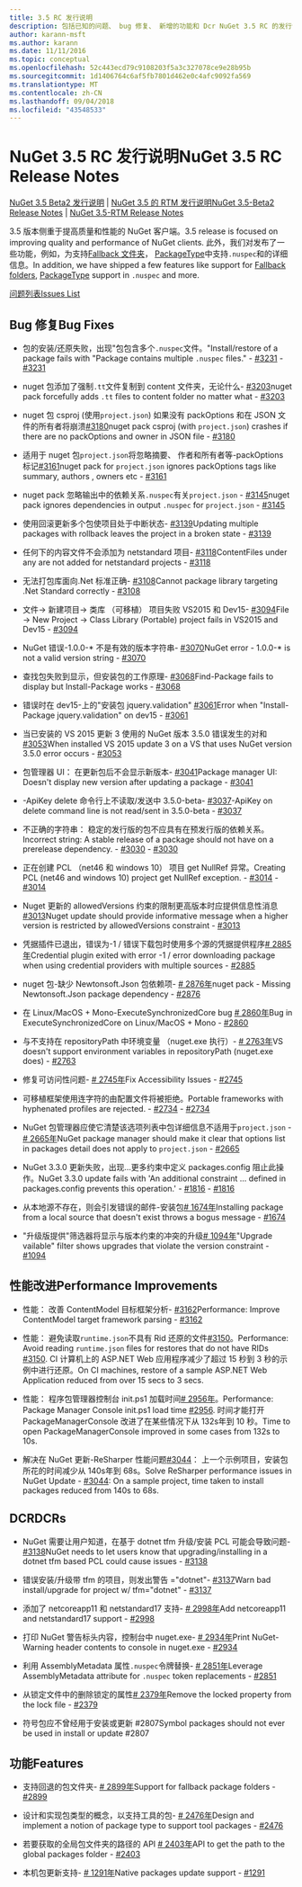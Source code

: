 ```yaml
---
title: 3.5 RC 发行说明
description: 包括已知的问题、 bug 修复、 新增的功能和 Dcr NuGet 3.5 RC 的发行说明。
author: karann-msft
ms.author: karann
ms.date: 11/11/2016
ms.topic: conceptual
ms.openlocfilehash: 52c443ecd79c9108203f5a3c327078ce9e28b95b
ms.sourcegitcommit: 1d1406764c6af5fb7801d462e0c4afc9092fa569
ms.translationtype: MT
ms.contentlocale: zh-CN
ms.lasthandoff: 09/04/2018
ms.locfileid: "43548533"
---
```

# <a name="nuget-35-rc-release-notes"></a><span data-ttu-id="bc689-103">NuGet 3.5 RC 发行说明</span><span class="sxs-lookup"><span data-stu-id="bc689-103">NuGet 3.5 RC Release Notes</span></span>

<span data-ttu-id="bc689-104">[NuGet 3.5 Beta2 发行说明](../release-notes/nuget-3.5-Beta2.md) | [NuGet 3.5 的 RTM 发行说明](../release-notes/nuget-3.5-RTM.md)</span><span class="sxs-lookup"><span data-stu-id="bc689-104">[NuGet 3.5-Beta2 Release Notes](../release-notes/nuget-3.5-Beta2.md) | [NuGet 3.5-RTM Release Notes](../release-notes/nuget-3.5-RTM.md)</span></span>

<span data-ttu-id="bc689-105">3.5 版本侧重于提高质量和性能的 NuGet 客户端。</span><span class="sxs-lookup"><span data-stu-id="bc689-105">3.5 release is focused on improving quality and performance of NuGet clients.</span></span> <span data-ttu-id="bc689-106">此外，我们对发布了一些功能，例如，为支持[Fallback 文件夹](https://github.com/NuGet/Home/issues/2899)， [PackageType](https://github.com/NuGet/Home/issues/2476)中支持`.nuspec`和的详细信息。</span><span class="sxs-lookup"><span data-stu-id="bc689-106">In addition, we have shipped a few features like support for [Fallback folders](https://github.com/NuGet/Home/issues/2899), [PackageType](https://github.com/NuGet/Home/issues/2476) support in `.nuspec` and more.</span></span>

[<span data-ttu-id="bc689-107">问题列表</span><span class="sxs-lookup"><span data-stu-id="bc689-107">Issues List</span></span>](https://github.com/NuGet/Home/issues?q=is%3Aissue+is%3Aclosed+milestone%3A%223.5%20RC")

## <a name="bug-fixes"></a><span data-ttu-id="bc689-108">Bug 修复</span><span class="sxs-lookup"><span data-stu-id="bc689-108">Bug Fixes</span></span>

* <span data-ttu-id="bc689-109">包的安装/还原失败，出现"包包含多个`.nuspec`文件。"</span><span class="sxs-lookup"><span data-stu-id="bc689-109">Install/restore of a package fails with "Package contains multiple `.nuspec` files."</span></span><span data-ttu-id="bc689-110"> - [#3231](https://github.com/NuGet/Home/issues/3231)</span><span class="sxs-lookup"><span data-stu-id="bc689-110"> - [#3231](https://github.com/NuGet/Home/issues/3231)</span></span>

* <span data-ttu-id="bc689-111">nuget 包添加了强制`.tt`文件复制到 content 文件夹，无论什么- [#3203](https://github.com/NuGet/Home/issues/3203)</span><span class="sxs-lookup"><span data-stu-id="bc689-111">nuget pack forcefully adds `.tt` files to content folder no matter what - [#3203](https://github.com/NuGet/Home/issues/3203)</span></span>

* <span data-ttu-id="bc689-112">nuget 包 csproj (使用`project.json`) 如果没有 packOptions 和在 JSON 文件的所有者将崩溃[#3180](https://github.com/NuGet/Home/issues/3180)</span><span class="sxs-lookup"><span data-stu-id="bc689-112">nuget pack csproj (with `project.json`) crashes if there are no packOptions and owner in JSON file - [#3180](https://github.com/NuGet/Home/issues/3180)</span></span>

* <span data-ttu-id="bc689-113">适用于 nuget 包`project.json`将忽略摘要、 作者和所有者等-packOptions 标记[#3161](https://github.com/NuGet/Home/issues/3161)</span><span class="sxs-lookup"><span data-stu-id="bc689-113">nuget pack for `project.json` ignores packOptions tags like summary, authors , owners etc - [#3161](https://github.com/NuGet/Home/issues/3161)</span></span>

* <span data-ttu-id="bc689-114">nuget pack 忽略输出中的依赖关系`.nuspec`有关`project.json`  -  [#3145](https://github.com/NuGet/Home/issues/3145)</span><span class="sxs-lookup"><span data-stu-id="bc689-114">nuget pack ignores dependencies in output `.nuspec` for `project.json` - [#3145](https://github.com/NuGet/Home/issues/3145)</span></span>

* <span data-ttu-id="bc689-115">使用回滚更新多个包使项目处于中断状态- [#3139](https://github.com/NuGet/Home/issues/3139)</span><span class="sxs-lookup"><span data-stu-id="bc689-115">Updating multiple packages with rollback leaves the project in a broken state - [#3139](https://github.com/NuGet/Home/issues/3139)</span></span>

* <span data-ttu-id="bc689-116">任何下的内容文件不会添加为 netstandard 项目- [#3118](https://github.com/NuGet/Home/issues/3118)</span><span class="sxs-lookup"><span data-stu-id="bc689-116">ContentFiles under any are not added for netstandard projects - [#3118](https://github.com/NuGet/Home/issues/3118)</span></span>

* <span data-ttu-id="bc689-117">无法打包库面向.Net 标准正确- [#3108](https://github.com/NuGet/Home/issues/3108)</span><span class="sxs-lookup"><span data-stu-id="bc689-117">Cannot package library targeting .Net Standard correctly - [#3108](https://github.com/NuGet/Home/issues/3108)</span></span>

* <span data-ttu-id="bc689-118">文件-> 新建项目-> 类库 （可移植） 项目失败 VS2015 和 Dev15- [#3094](https://github.com/NuGet/Home/issues/3094)</span><span class="sxs-lookup"><span data-stu-id="bc689-118">File -> New Project -> Class Library (Portable) project fails in VS2015 and Dev15 - [#3094](https://github.com/NuGet/Home/issues/3094)</span></span>

* <span data-ttu-id="bc689-119">NuGet 错误-1.0.0-\* 不是有效的版本字符串- [#3070](https://github.com/NuGet/Home/issues/3070)</span><span class="sxs-lookup"><span data-stu-id="bc689-119">NuGet error - 1.0.0-\* is not a valid version string - [#3070](https://github.com/NuGet/Home/issues/3070)</span></span>

* <span data-ttu-id="bc689-120">查找包失败到显示，但安装包的工作原理- [#3068](https://github.com/NuGet/Home/issues/3068)</span><span class="sxs-lookup"><span data-stu-id="bc689-120">Find-Package fails to display but Install-Package works - [#3068](https://github.com/NuGet/Home/issues/3068)</span></span>

* <span data-ttu-id="bc689-121">错误时在 dev15-上的"安装包 jquery.validation" [#3061](https://github.com/NuGet/Home/issues/3061)</span><span class="sxs-lookup"><span data-stu-id="bc689-121">Error when "Install-Package jquery.validation" on dev15 - [#3061](https://github.com/NuGet/Home/issues/3061)</span></span>

* <span data-ttu-id="bc689-122">当已安装的 VS 2015 更新 3 使用的 NuGet 版本 3.5.0 错误发生的对和[#3053](https://github.com/NuGet/Home/issues/3053)</span><span class="sxs-lookup"><span data-stu-id="bc689-122">When installed VS 2015 update 3 on a VS that uses NuGet version 3.5.0 error occurs - [#3053](https://github.com/NuGet/Home/issues/3053)</span></span>

* <span data-ttu-id="bc689-123">包管理器 UI： 在更新包后不会显示新版本- [#3041](https://github.com/NuGet/Home/issues/3041)</span><span class="sxs-lookup"><span data-stu-id="bc689-123">Package manager UI: Doesn't display new version after updating a package - [#3041](https://github.com/NuGet/Home/issues/3041)</span></span>

* <span data-ttu-id="bc689-124">-ApiKey delete 命令行上不读取/发送中 3.5.0-beta- [#3037](https://github.com/NuGet/Home/issues/3037)</span><span class="sxs-lookup"><span data-stu-id="bc689-124">-ApiKey on delete command line is not read/sent in 3.5.0-beta - [#3037](https://github.com/NuGet/Home/issues/3037)</span></span>

* <span data-ttu-id="bc689-125">不正确的字符串： 稳定的发行版的包不应具有在预发行版的依赖关系。</span><span class="sxs-lookup"><span data-stu-id="bc689-125">Incorrect string: A stable release of a package should not have on a prerelease dependency.</span></span><span data-ttu-id="bc689-126"> - [#3030](https://github.com/NuGet/Home/issues/3030)</span><span class="sxs-lookup"><span data-stu-id="bc689-126"> - [#3030](https://github.com/NuGet/Home/issues/3030)</span></span>

* <span data-ttu-id="bc689-127">正在创建 PCL （net46 和 windows 10） 项目 get NullRef 异常。</span><span class="sxs-lookup"><span data-stu-id="bc689-127">Creating PCL (net46 and windows 10) project get NullRef exception.</span></span><span data-ttu-id="bc689-128"> - [#3014](https://github.com/NuGet/Home/issues/3014)</span><span class="sxs-lookup"><span data-stu-id="bc689-128"> - [#3014](https://github.com/NuGet/Home/issues/3014)</span></span>

* <span data-ttu-id="bc689-129">Nuget 更新的 allowedVersions 约束的限制更高版本时应提供信息性消息[#3013](https://github.com/NuGet/Home/issues/3013)</span><span class="sxs-lookup"><span data-stu-id="bc689-129">Nuget update should provide informative message when a higher version is restricted by allowedVersions constraint - [#3013](https://github.com/NuGet/Home/issues/3013)</span></span>

* <span data-ttu-id="bc689-130">凭据插件已退出，错误为-1 / 错误下载包时使用多个源的凭据提供程序[# 2885年](https://github.com/NuGet/Home/issues/2885)</span><span class="sxs-lookup"><span data-stu-id="bc689-130">Credential plugin exited with error -1 / error downloading package when using credential providers with multiple sources - [#2885](https://github.com/NuGet/Home/issues/2885)</span></span>

* <span data-ttu-id="bc689-131">nuget 包-缺少 Newtonsoft.Json 包依赖项- [# 2876年](https://github.com/NuGet/Home/issues/2876)</span><span class="sxs-lookup"><span data-stu-id="bc689-131">nuget pack - Missing Newtonsoft.Json package dependency - [#2876](https://github.com/NuGet/Home/issues/2876)</span></span>

* <span data-ttu-id="bc689-132">在 Linux/MacOS + Mono-ExecuteSynchronizedCore bug [# 2860年](https://github.com/NuGet/Home/issues/2860)</span><span class="sxs-lookup"><span data-stu-id="bc689-132">Bug in ExecuteSynchronizedCore on Linux/MacOS + Mono - [#2860](https://github.com/NuGet/Home/issues/2860)</span></span>

* <span data-ttu-id="bc689-133">与不支持在 repositoryPath 中环境变量 （nuget.exe 执行）- [# 2763年](https://github.com/NuGet/Home/issues/2763)</span><span class="sxs-lookup"><span data-stu-id="bc689-133">VS doesn't support environment variables in repositoryPath (nuget.exe does) - [#2763](https://github.com/NuGet/Home/issues/2763)</span></span>

* <span data-ttu-id="bc689-134">修复可访问性问题- [# 2745年](https://github.com/NuGet/Home/issues/2745)</span><span class="sxs-lookup"><span data-stu-id="bc689-134">Fix Accessibility Issues - [#2745](https://github.com/NuGet/Home/issues/2745)</span></span>

* <span data-ttu-id="bc689-135">可移植框架使用连字符的由配置文件将被拒绝。</span><span class="sxs-lookup"><span data-stu-id="bc689-135">Portable frameworks with hyphenated profiles are rejected.</span></span><span data-ttu-id="bc689-136"> - [#2734](https://github.com/NuGet/Home/issues/2734)</span><span class="sxs-lookup"><span data-stu-id="bc689-136"> - [#2734](https://github.com/NuGet/Home/issues/2734)</span></span>

* <span data-ttu-id="bc689-137">NuGet 包管理器应使它清楚该选项列表中包详细信息不适用于`project.json`  -  [# 2665年](https://github.com/NuGet/Home/issues/2665)</span><span class="sxs-lookup"><span data-stu-id="bc689-137">NuGet package manager should make it clear that options list in packages detail does not apply to `project.json` - [#2665](https://github.com/NuGet/Home/issues/2665)</span></span>

* <span data-ttu-id="bc689-138">NuGet 3.3.0 更新失败，出现...更多约束中定义 packages.config 阻止此操作。</span><span class="sxs-lookup"><span data-stu-id="bc689-138">NuGet 3.3.0 update fails with 'An additional constraint ... defined in packages.config prevents this operation.'</span></span><span data-ttu-id="bc689-139"> - [#1816](https://github.com/NuGet/Home/issues/1816)</span><span class="sxs-lookup"><span data-stu-id="bc689-139"> - [#1816](https://github.com/NuGet/Home/issues/1816)</span></span>

* <span data-ttu-id="bc689-140">从本地源不存在，则会引发错误的邮件-安装包[# 1674年](https://github.com/NuGet/Home/issues/1674)</span><span class="sxs-lookup"><span data-stu-id="bc689-140">Installing package from a local source that doesn't exist throws a bogus message - [#1674](https://github.com/NuGet/Home/issues/1674)</span></span>

* <span data-ttu-id="bc689-141">"升级版提供"筛选器将显示与版本约束的冲突的升级[# 1094年](https://github.com/NuGet/Home/issues/1094)</span><span class="sxs-lookup"><span data-stu-id="bc689-141">"Upgrade vailable" filter shows upgrades that violate the version constraint - [#1094](https://github.com/NuGet/Home/issues/1094)</span></span>

## <a name="performance-improvements"></a><span data-ttu-id="bc689-142">性能改进</span><span class="sxs-lookup"><span data-stu-id="bc689-142">Performance Improvements</span></span>

* <span data-ttu-id="bc689-143">性能： 改善 ContentModel 目标框架分析- [#3162](https://github.com/NuGet/Home/issues/3162)</span><span class="sxs-lookup"><span data-stu-id="bc689-143">Performance: Improve ContentModel target framework parsing - [#3162](https://github.com/NuGet/Home/issues/3162)</span></span>

* <span data-ttu-id="bc689-144">性能： 避免读取`runtime.json`不具有 Rid 还原的文件[#3150](https://github.com/NuGet/Home/issues/3150)。</span><span class="sxs-lookup"><span data-stu-id="bc689-144">Performance: Avoid reading `runtime.json` files for restores that do not have RIDs [#3150](https://github.com/NuGet/Home/issues/3150).</span></span> <span data-ttu-id="bc689-145">CI 计算机上的 ASP.NET Web 应用程序减少了超过 15 秒到 3 秒的示例中进行还原。</span><span class="sxs-lookup"><span data-stu-id="bc689-145">On CI machines, restore of a sample ASP.NET Web Application reduced from over 15 secs to 3 secs.</span></span>

* <span data-ttu-id="bc689-146">性能： 程序包管理器控制台 init.ps1 加载时间[# 2956年](https://github.com/NuGet/Home/issues/2956)。</span><span class="sxs-lookup"><span data-stu-id="bc689-146">Performance: Package Manager Console init.ps1 load time [#2956](https://github.com/NuGet/Home/issues/2956).</span></span> <span data-ttu-id="bc689-147">时间才能打开 PackageManagerConsole 改进了在某些情况下从 132s年到 10 秒。</span><span class="sxs-lookup"><span data-stu-id="bc689-147">Time to open PackageManagerConsole improved in some cases from 132s to 10s.</span></span>

* <span data-ttu-id="bc689-148">解决在 NuGet 更新-ReSharper 性能问题[#3044](https://github.com/NuGet/Home/issues/3044)： 上一个示例项目，安装包所花的时间减少从 140s年到 68s。</span><span class="sxs-lookup"><span data-stu-id="bc689-148">Solve ReSharper performance issues in NuGet Update - [#3044](https://github.com/NuGet/Home/issues/3044): On a sample project, time taken to install packages reduced from 140s to 68s.</span></span>

## <a name="dcrs"></a><span data-ttu-id="bc689-149">DCR</span><span class="sxs-lookup"><span data-stu-id="bc689-149">DCRs</span></span>

* <span data-ttu-id="bc689-150">NuGet 需要让用户知道，在基于 dotnet tfm 升级/安装 PCL 可能会导致问题- [#3138](https://github.com/NuGet/Home/issues/3138)</span><span class="sxs-lookup"><span data-stu-id="bc689-150">NuGet needs to let users know that upgrading/installing in a dotnet tfm based PCL could cause issues - [#3138](https://github.com/NuGet/Home/issues/3138)</span></span>

* <span data-ttu-id="bc689-151">错误安装/升级带 tfm 的项目，则发出警告 ="dotnet"- [#3137](https://github.com/NuGet/Home/issues/3137)</span><span class="sxs-lookup"><span data-stu-id="bc689-151">Warn bad install/upgrade for project w/ tfm="dotnet" - [#3137](https://github.com/NuGet/Home/issues/3137)</span></span>

* <span data-ttu-id="bc689-152">添加了 netcoreapp11 和 netstandard17 支持- [# 2998年](https://github.com/NuGet/Home/issues/2998)</span><span class="sxs-lookup"><span data-stu-id="bc689-152">Add netcoreapp11 and netstandard17 support - [#2998](https://github.com/NuGet/Home/issues/2998)</span></span>

* <span data-ttu-id="bc689-153">打印 NuGet 警告标头内容，控制台中 nuget.exe- [# 2934年](https://github.com/NuGet/Home/issues/2934)</span><span class="sxs-lookup"><span data-stu-id="bc689-153">Print NuGet-Warning header contents to console in nuget.exe - [#2934](https://github.com/NuGet/Home/issues/2934)</span></span>

* <span data-ttu-id="bc689-154">利用 AssemblyMetadata 属性`.nuspec`令牌替换- [# 2851年](https://github.com/NuGet/Home/issues/2851)</span><span class="sxs-lookup"><span data-stu-id="bc689-154">Leverage AssemblyMetadata attribute for `.nuspec` token replacements - [#2851](https://github.com/NuGet/Home/issues/2851)</span></span>

* <span data-ttu-id="bc689-155">从锁定文件中的删除锁定的属性[# 2379年](https://github.com/NuGet/Home/issues/2379)</span><span class="sxs-lookup"><span data-stu-id="bc689-155">Remove the locked property from the lock file - [#2379](https://github.com/NuGet/Home/issues/2379)</span></span>

* <span data-ttu-id="bc689-156">符号包应不曾经用于安装或更新 #2807</span><span class="sxs-lookup"><span data-stu-id="bc689-156">Symbol packages should not ever be used in install or update #2807</span></span>

## <a name="features"></a><span data-ttu-id="bc689-157">功能</span><span class="sxs-lookup"><span data-stu-id="bc689-157">Features</span></span>

* <span data-ttu-id="bc689-158">支持回退的包文件夹- [# 2899年](https://github.com/NuGet/Home/issues/2899)</span><span class="sxs-lookup"><span data-stu-id="bc689-158">Support for fallback package folders - [#2899](https://github.com/NuGet/Home/issues/2899)</span></span>

* <span data-ttu-id="bc689-159">设计和实现包类型的概念，以支持工具的包- [# 2476年](https://github.com/NuGet/Home/issues/2476)</span><span class="sxs-lookup"><span data-stu-id="bc689-159">Design and implement a notion of package type to support tool packages - [#2476](https://github.com/NuGet/Home/issues/2476)</span></span>

* <span data-ttu-id="bc689-160">若要获取的全局包文件夹的路径的 API [# 2403年](https://github.com/NuGet/Home/issues/2403)</span><span class="sxs-lookup"><span data-stu-id="bc689-160">API to get the path to the global packages folder - [#2403](https://github.com/NuGet/Home/issues/2403)</span></span>

* <span data-ttu-id="bc689-161">本机包更新支持- [# 1291年](https://github.com/NuGet/Home/issues/1291)</span><span class="sxs-lookup"><span data-stu-id="bc689-161">Native packages update support - [#1291](https://github.com/NuGet/Home/issues/1291)</span></span>
